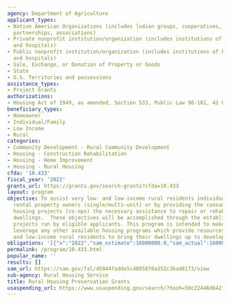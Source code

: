 ```yaml
---
agency: Department of Agriculture
applicant_types:
- Native American Organizations (includes lndian groups, cooperatives, corporations,
  partnerships, associations)
- Private nonprofit institution/organization (includes institutions of higher education
  and hospitals)
- Public nonprofit institution/organization (includes institutions of higher education
  and hospitals)
- Sale, Exchange, or Donation of Property or Goods
- State
- U.S. Territories and possessions
assistance_types:
- Project Grants
authorizations:
- Housing Act of 1949, as amended, Section 533, Public Law 98-181, 42 U.S.C. 1480.
beneficiary_types:
- Homeowner
- Individual/Family
- Low Income
- Rural
categories:
- Community Development - Rural Community Development
- Housing - Construction Rehabilitation
- Housing - Home Improvement
- Housing - Rural Housing
cfda: '10.433'
fiscal_year: '2022'
grants_url: https://grants.gov/search-grants?cfda=10.433
layout: program
objective: To assist very low- and low-income rural residents individual homeowners,
  rental property owners (single/multi-unit) or by providing the consumer cooperative
  housing projects (co-ops) the necessary assistance to repair or rehabilitate their
  dwellings.  These objectives will be accomplished through the establishment of repair/rehabilitation,
  projects run by eligible applicants. This program is intended to make use of and
  leverage any other available housing programs which provide resources to very low
  and low-income rural residents to bring their dwellings up to development standards.
obligations: '[{"x":"2022","sam_estimate":16000000.0,"sam_actual":16000000.0,"usa_spending_actual":500000.0},{"x":"2023","sam_estimate":15999999.0,"sam_actual":0.0,"usa_spending_actual":100000.0},{"x":"2024","sam_estimate":30000000.0,"sam_actual":0.0,"usa_spending_actual":-120000.0}]'
permalink: /program/10.433.html
popular_name: ''
results: []
sam_url: https://sam.gov/fal/45044fadde5c4885870a352c36ad8173/view
sub-agency: Rural Housing Service
title: Rural Housing Preservation Grants
usaspending_url: https://www.usaspending.gov/search/?hash=50c22446d642f2df047ba749ed730bf4
---
```

